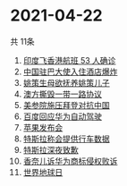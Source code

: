 # 2021-04-22
  共 11条

  <!-- BEGIN -->
  <!-- 最后更新时间:Thu Apr 22 2021 13:23:49 GMT+0000 (Coordinated Universal Time) -->
  1. [印度飞香港航班 53 人确诊](https://www.zhihu.com/search?q=印度疫情)
1. [中国驻巴大使入住酒店爆炸](https://www.zhihu.com/search?q=巴基斯坦)
1. [姚策生母欲抚养姚策儿子](https://www.zhihu.com/search?q=姚策)
1. [澳方撕毁一带一路协议](https://www.zhihu.com/search?q=澳大利亚撕毁一带一路)
1. [美参院施压拜登对抗中国](https://www.zhihu.com/search?q=拜登)
1. [百度回应华为自动驾驶](https://www.zhihu.com/search?q=华为自动驾驶)
1. [苹果发布会](https://www.zhihu.com/search?q=苹果新品发布会)
1. [特斯拉称会提供行车数据](https://www.zhihu.com/search?q=特斯拉行车数据)
1. [特斯拉深夜致歉](https://www.zhihu.com/search?q=特斯拉道歉)
1. [香奈儿诉华为商标侵权败诉](https://www.zhihu.com/search?q=香奈儿起诉华为)
1. [世界地球日](https://www.zhihu.com/search?q=世界地球日)
  <!-- END -->
  